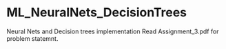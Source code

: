 # ML_NeuralNets_DecisionTrees
Neural Nets and Decision trees implementation
Read Assignment_3.pdf for problem statemnt.
